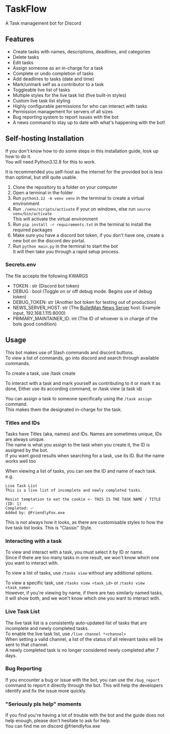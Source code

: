 # TaskFlow
A Task management bot for Discord

## Features
- Create tasks with names, descriptions, deadlines, and categories
- Delete tasks
- Edit tasks
- Assign someone as an in-charge for a task
- Complete or undo completion of tasks
- Add deadlines to tasks (date and time)
- Mark/unmark self as a contributor to a task
- Toggleable live list of tasks
- Multiple styles for the live task list (five built-in styles)
- Custom live task list styling
- Highly configurable permissions for who can interact with tasks
- Permission management for servers of all sizes
- Bug reporting system to report issues with the bot
- A news command to stay up to date with what's happening with the bot!

## Self-hosting Installation
If you don't know how to do some steps in this installation guide, look up how to do it.<br>
You will need Python3.12.8 for this to work.

It is recommended you self-host as the internet for the provided bot is less than optimal,
but still quite usable.

1. Clone the repository to a folder on your computer
2. Open a terminal in the folder
3. Run `python3.12 -m venv venv` in the terminal to create a virtual environment
4. Run `./venv/scripts/activate` if your on windows, else run `source venv/bin/activate`<br>
This will activate the virtual environment
5. Run `pip install -r requirements.txt` in the terminal to install the required packages
6. Make sure you have a discord bot token, if you don't have one, create a new bot on the discord dev portal.
7. Run `python main.py` in the terminal to start the bot<br>
It will then take you through a rapid setup process.

### Secrets.env
The file accepts the following KWARGS
- TOKEN : str (Discord bot token)
- DEBUG : bool (Toggle on or off debug mode. Begins use of debug token)
- DEBUG_TOKEN: str (Another bot token for testing out of production)
- NEWS_SERVER_HOST: str (The [BulletMan News Server](https://github.com/Ames-hub/bulletman) host. Example input, 192.168.1.115:8000)
- PRIMARY_MAINTAINER_ID: int (The ID of whoever is in charge of the bots good condition)

## Usage
This bot makes use of Slash commands and discord buttons.<br>
To view a list of commands, go into discord and search through available commands.

To create a task, use /task create

To interact with a task and mark yourself as contributing to it or mark it as done,
Either use its according command, or /task view (a task id)

You can assign a task to someone specifically using the `/task assign` command.<br>
This makes them the designated in-charge for the task.

### Titles and IDs
Tasks have Titles (aka, names) and IDs. Names are sometimes unique, IDs are always unique.<br>
The name is what you assign to the task when you create it, the ID is assigned by the bot.<br>
If you want good results when searching for a task, use its ID. But the name works well too

When viewing a list of tasks, you can see the ID and name of each task.<br>
e.g.
```
Live Task List
This is a live list of incomplete and newly completed tasks.

Resist temptation to eat the cookie <- THIS IS THE TASK NAME / TITLE
(ID: 1)
Completed: ✅
Added by: @FriendlyFox.exe
```
This is not always how it looks, as there are customisable styles to how the live
task list looks. This is "Classic" Style.

### Interacting with a task
To view and interact with a task, you must select it by ID or name.<br>
Since if there are too many tasks in one result, we won't know which one you want to interact with.

To view a list of tasks, use `/tasks view` without any additional options.<br>

To view a specific task, use `/tasks view <task_id>` or `/tasks view <task_name>`<br>
However, if you're viewing by name, if there are two similarly named tasks, it will show both,
and we won't know which one you want to interact with.

### Live Task List
The live task list is a consistently auto-updated list of tasks that are incomplete and newly completed tasks.<br>
To enable the live task list, use `/live channel *<channel>`<br>
When setting a valid channel, a list of the status of all relevant tasks will be sent to that channel.<br>
A newly completed task is no longer considered newly completed after 7 days.

### Bug Reporting
If you encounter a bug or issue with the bot, you can use the `/bug_report` command to report it directly through the bot.
This will help the developers identify and fix the issue more quickly.

### "Seriously pls help" moments
If you find you're having a lot of trouble with the bot and the guide does not help enough,
please don't hesitate to ask for help.<br>
You can find me on discord @friendlyfox.exe
